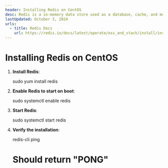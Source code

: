 ```yaml
---
header: Installing Redis on CentOS
desc: Redis is a in-memory data store used as a database, cache, and message broker, known for its high performance and support for various data structures.
lastUpdated: October 3, 2024
urls:
  - title: Redis Docs
    url: https://redis.io/docs/latest/operate/oss_and_stack/install/install-redis/
---
```


# Installing Redis on CentOS

1. **Install Redis**:

   sudo yum install redis

2. **Enable Redis to start on boot**:

   sudo systemctl enable redis

3. **Start Redis**:

   sudo systemctl start redis

4. **Verify the installation**:

   redis-cli ping
   # Should return "PONG"
